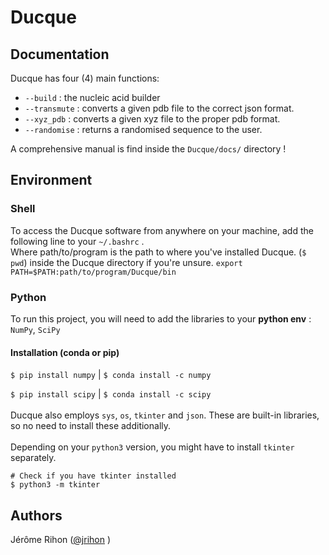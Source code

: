# Ducque

## Documentation
Ducque has four (4) main functions:
- `--build` : the nucleic acid builder
- `--transmute` : converts a given pdb file to the correct json format.
- `--xyz_pdb` : converts a given xyz file to the proper pdb format.
- `--randomise` : returns a randomised sequence to the user.

A comprehensive manual is find inside the `Ducque/docs/` directory !

## Environment

### Shell
To access the Ducque software from anywhere on your machine, add the following line to your `~/.bashrc` .<br />
Where path/to/program is the path to where you've installed Ducque. (`$ pwd`) inside the Ducque directory if you're unsure.
`export PATH=$PATH:path/to/program/Ducque/bin`

### Python
To run this project, you will need to add the libraries to your **python env** : `NumPy`, `SciPy`
#### Installation (conda or pip)
`$ pip install numpy` | `$ conda install -c numpy `

`$ pip install scipy` | `$ conda install -c scipy `
</br>
</br>
Ducque also employs `sys`, `os`, `tkinter` and `json`. These are built-in libraries, so no need to install these additionally.</br>
</br>
Depending on your `python3` version, you might have to install `tkinter` separately.
```shell
# Check if you have tkinter installed
$ python3 -m tkinter
```
  
## Authors
Jérôme Rihon ([@jrihon](https://www.github.com/jrihon) )
